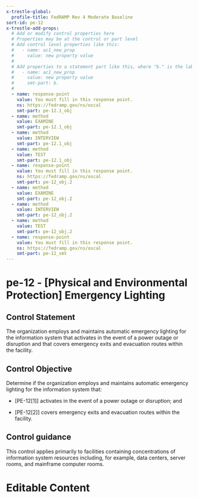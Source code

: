 ```yaml
---
x-trestle-global:
  profile-title: FedRAMP Rev 4 Moderate Baseline
sort-id: pe-12
x-trestle-add-props:
  # Add or modify control properties here
  # Properties may be at the control or part level
  # Add control level properties like this:
  #   - name: ac1_new_prop
  #     value: new property value
  #
  # Add properties to a statement part like this, where "b." is the label of the target statement part
  #   - name: ac1_new_prop
  #     value: new property value
  #     smt-part: b.
  #
  - name: response-point
    value: You must fill in this response point.
    ns: https://fedramp.gov/ns/oscal
    smt-part: pe-12.1_obj
  - name: method
    value: EXAMINE
    smt-part: pe-12.1_obj
  - name: method
    value: INTERVIEW
    smt-part: pe-12.1_obj
  - name: method
    value: TEST
    smt-part: pe-12.1_obj
  - name: response-point
    value: You must fill in this response point.
    ns: https://fedramp.gov/ns/oscal
    smt-part: pe-12_obj.2
  - name: method
    value: EXAMINE
    smt-part: pe-12_obj.2
  - name: method
    value: INTERVIEW
    smt-part: pe-12_obj.2
  - name: method
    value: TEST
    smt-part: pe-12_obj.2
  - name: response-point
    value: You must fill in this response point.
    ns: https://fedramp.gov/ns/oscal
    smt-part: pe-12_smt
---
```


# pe-12 - \[Physical and Environmental Protection\] Emergency Lighting

## Control Statement

The organization employs and maintains automatic emergency lighting for the information system that activates in the event of a power outage or disruption and that covers emergency exits and evacuation routes within the facility.

## Control Objective

Determine if the organization employs and maintains automatic emergency lighting for the information system that:

- \[PE-12[1]\] activates in the event of a power outage or disruption; and

- \[PE-12[2]\] covers emergency exits and evacuation routes within the facility.

## Control guidance

This control applies primarily to facilities containing concentrations of information system resources including, for example, data centers, server rooms, and mainframe computer rooms.

# Editable Content

<!-- Make additions and edits below -->
<!-- The above represents the contents of the control as received by the profile, prior to additions. -->
<!-- If the profile makes additions to the control, they will appear below. -->
<!-- The above markdown may not be edited but you may edit the content below, and/or introduce new additions to be made by the profile. -->
<!-- If there is a yaml header at the top, parameter values may be edited. Use --set-parameters to incorporate the changes during assembly. -->
<!-- The content here will then replace what is in the profile for this control, after running profile-assemble. -->
<!-- The added parts in the profile for this control are below.  You may edit them and/or add new ones. -->
<!-- Each addition must have a heading either of the form ## Control my_addition_name -->
<!-- or ## Part a. (where the a. refers to one of the control statement labels.) -->
<!-- "## Control" parts are new parts added after the statement part. -->
<!-- "## Part" parts are new parts added into the top-level statement part with that label. -->
<!-- Subparts may be added with nested hash levels of the form ### My Subpart Name -->
<!-- underneath the parent ## Control or ## Part being added -->
<!-- See https://ibm.github.io/compliance-trestle/tutorials/ssp_profile_catalog_authoring/ssp_profile_catalog_authoring for guidance. -->
